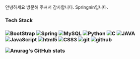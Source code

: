 안녕하세요 방문해 주셔서 감사합니다. Springnin입니다.

<h3>Tech Stack<h3>
<img alt="BootStrap" src="https://camo.githubusercontent.com/0e71edf38edbef8b25885c1619273b369513f02f0bafb6db998579c967491689/68747470733a2f2f696d672e736869656c64732e696f2f62616467652f2d426f6f7453747261702d3739353242333f7374796c653d666c61742d737175617265266c6f676f3d426f6f745374726170266c6f676f436f6c6f723d7768697465" data-canonical-src="https://img.shields.io/badge/-BootStrap-7952B3?style=flat-square&amp;logo=BootStrap&amp;logoColor=white" style="max-width: 100%;"> <img alt="Spring" src="https://camo.githubusercontent.com/6e12d82460cd11362f1f065650d803aaebbf7f2adf36c6044f4993e3065e68ae/68747470733a2f2f696d672e736869656c64732e696f2f62616467652f2d537072696e672d3644423333463f7374796c653d666c61742d737175617265266c6f676f3d537072696e67266c6f676f436f6c6f723d7768697465" data-canonical-src="https://img.shields.io/badge/-Spring-6DB33F?style=flat-square&amp;logo=Spring&amp;logoColor=white" style="max-width: 100%;"> <img alt="MySQL" src="https://camo.githubusercontent.com/e1840b4e176feb06e47500d5d74d65041ac3f193192174097956f2bea2ceea5f/68747470733a2f2f696d672e736869656c64732e696f2f62616467652f2d4d7953514c2d4632393131313f7374796c653d666c61742d737175617265266c6f676f3d4d7953514c266c6f676f436f6c6f723d7768697465" data-canonical-src="https://img.shields.io/badge/-MySQL-F29111?style=flat-square&amp;logo=MySQL&amp;logoColor=white" style="max-width: 100%;"> <img alt="Python" src="https://camo.githubusercontent.com/043198d53cf221c613bc2143c3f3aa695756631167e121ff33ed66f91be16669/68747470733a2f2f696d672e736869656c64732e696f2f62616467652f2d507974686f6e2d3337373661623f7374796c653d666c61742d737175617265266c6f676f3d707974686f6e266c6f676f436f6c6f723d7768697465" data-canonical-src="https://img.shields.io/badge/-Python-3776ab?style=flat-square&amp;logo=python&amp;logoColor=white" style="max-width: 100%;"> <img alt="C" src="https://camo.githubusercontent.com/eccf9cc8795ecd748698880deaa80c5f5ff85c1ce4edaff929ef7c4155cb5c74/68747470733a2f2f696d672e736869656c64732e696f2f62616467652f2d432d4138423943433f7374796c653d666c61742d737175617265266c6f676f3d43266c6f676f436f6c6f723d7768697465" data-canonical-src="https://img.shields.io/badge/-C-A8B9CC?style=flat-square&amp;logo=C&amp;logoColor=white" style="max-width: 100%;"> <img alt="JAVA" src="https://camo.githubusercontent.com/2352decde4d3cef5dc9efd3064f9424969111a6888fa4b57cb95b217134b20cb/68747470733a2f2f696d672e736869656c64732e696f2f62616467652f2d4a4156412d3030373339363f7374796c653d666c61742d737175617265266c6f676f3d4a617661266c6f676f436f6c6f723d7768697465" data-canonical-src="https://img.shields.io/badge/-JAVA-007396?style=flat-square&amp;logo=Java&amp;logoColor=white" style="max-width: 100%;"> <img alt="JavaScript" src="https://camo.githubusercontent.com/853b45542fee148bebfbe055a687fbe46132d042977a0cc64aa04330651e4202/68747470733a2f2f696d672e736869656c64732e696f2f62616467652f2d4a6176615363726970742d4637444631453f7374796c653d666c61742d737175617265266c6f676f3d4a617661536372697074266c6f676f436f6c6f723d7768697465" data-canonical-src="https://img.shields.io/badge/-JavaScript-F7DF1E?style=flat-square&amp;logo=JavaScript&amp;logoColor=white" style="max-width: 100%;"> <img alt="html5" src="https://camo.githubusercontent.com/0c3a16a22ae058cfe38a06dc9ea16404cf006409262f547c9ccfa3ec8b30f71e/68747470733a2f2f696d672e736869656c64732e696f2f62616467652f2d48544d4c352d4533344632363f7374796c653d666c61742d737175617265266c6f676f3d68746d6c35266c6f676f436f6c6f723d7768697465" data-canonical-src="https://img.shields.io/badge/-HTML5-E34F26?style=flat-square&amp;logo=html5&amp;logoColor=white" style="max-width: 100%;"> <img alt="CSS3" src="https://camo.githubusercontent.com/f014cb541d93c2f1aeabc747e1f91385dc47de746c112eb1cdfe1d599c4edaf2/68747470733a2f2f696d672e736869656c64732e696f2f62616467652f2d435353332d3135373242363f7374796c653d666c61742d737175617265266c6f676f3d43535333266c6f676f436f6c6f723d7768697465" data-canonical-src="https://img.shields.io/badge/-CSS3-1572B6?style=flat-square&amp;logo=CSS3&amp;logoColor=white" style="max-width: 100%;"> <img alt="git" src="https://camo.githubusercontent.com/561f3d4fd727fcca82984c91a65eca069ff34a435072158f6947c4ca52370eae/68747470733a2f2f696d672e736869656c64732e696f2f62616467652f2d4769742d4630353033323f7374796c653d666c61742d737175617265266c6f676f3d676974266c6f676f436f6c6f723d7768697465" data-canonical-src="https://img.shields.io/badge/-Git-F05032?style=flat-square&amp;logo=git&amp;logoColor=white" style="max-width: 100%;"> <img alt="github" src="https://camo.githubusercontent.com/3c98bf60e63aa34394ddcfdb675393220d0e5e041fe3d6f0ce08c1aea88d2805/68747470733a2f2f696d672e736869656c64732e696f2f62616467652f2d4769746875622d3138313731373f7374796c653d666c61742d737175617265266c6f676f3d476974687562266c6f676f436f6c6f723d7768697465" data-canonical-src="https://img.shields.io/badge/-Github-181717?style=flat-square&amp;logo=Github&amp;logoColor=white" style="max-width: 100%;">

![Anurag's GitHub stats](https://github-readme-stats.vercel.app/api?username=Springnine&show_icons=true&theme=스타일)
